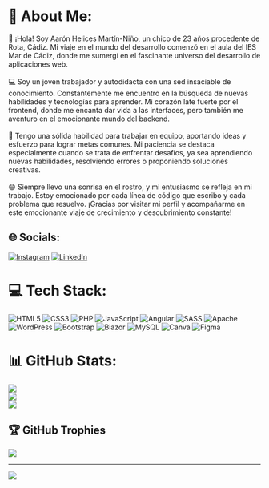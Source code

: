 # 💫 About Me:
👋 ¡Hola! Soy Aarón Helices Martín-Niño, un chico de 23 años procedente de Rota, Cádiz. Mi viaje en el mundo del desarrollo comenzó en el aula del IES Mar de Cádiz, donde me sumergí en el fascinante universo del desarrollo de aplicaciones web.<br><br>💻 Soy un joven trabajador y autodidacta con una sed insaciable de conocimiento. Constantemente me encuentro en la búsqueda de nuevas habilidades y tecnologías para aprender. Mi corazón late fuerte por el frontend, donde me encanta dar vida a las interfaces, pero también me aventuro en el emocionante mundo del backend.<br><br>🤝 Tengo una sólida habilidad para trabajar en equipo, aportando ideas y esfuerzo para lograr metas comunes. Mi paciencia se destaca especialmente cuando se trata de enfrentar desafíos, ya sea aprendiendo nuevas habilidades, resolviendo errores o proponiendo soluciones creativas.<br><br>😄 Siempre llevo una sonrisa en el rostro, y mi entusiasmo se refleja en mi trabajo. Estoy emocionado por cada línea de código que escribo y cada problema que resuelvo. ¡Gracias por visitar mi perfil y acompañarme en este emocionante viaje de crecimiento y descubrimiento constante!


## 🌐 Socials:
[![Instagram](https://img.shields.io/badge/Instagram-%23E4405F.svg?logo=Instagram&logoColor=white)](https://instagram.com/aaronhelicess) [![LinkedIn](https://img.shields.io/badge/LinkedIn-%230077B5.svg?logo=linkedin&logoColor=white)](https://linkedin.com/in/aarón-helices-martín-niño-a2a811208) 

# 💻 Tech Stack:
![HTML5](https://img.shields.io/badge/html5-%23E34F26.svg?style=for-the-badge&logo=html5&logoColor=white) ![CSS3](https://img.shields.io/badge/css3-%231572B6.svg?style=for-the-badge&logo=css3&logoColor=white) ![PHP](https://img.shields.io/badge/php-%23777BB4.svg?style=for-the-badge&logo=php&logoColor=white) ![JavaScript](https://img.shields.io/badge/javascript-%23323330.svg?style=for-the-badge&logo=javascript&logoColor=%23F7DF1E) ![Angular](https://img.shields.io/badge/angular-%23DD0031.svg?style=for-the-badge&logo=angular&logoColor=white) ![SASS](https://img.shields.io/badge/SASS-hotpink.svg?style=for-the-badge&logo=SASS&logoColor=white) ![Apache](https://img.shields.io/badge/apache-%23D42029.svg?style=for-the-badge&logo=apache&logoColor=white) ![WordPress](https://img.shields.io/badge/WordPress-%23117AC9.svg?style=for-the-badge&logo=WordPress&logoColor=white) ![Bootstrap](https://img.shields.io/badge/bootstrap-%238511FA.svg?style=for-the-badge&logo=bootstrap&logoColor=white) ![Blazor](https://img.shields.io/badge/blazor-%235C2D91.svg?style=for-the-badge&logo=blazor&logoColor=white) ![MySQL](https://img.shields.io/badge/mysql-%2300000f.svg?style=for-the-badge&logo=mysql&logoColor=white) ![Canva](https://img.shields.io/badge/Canva-%2300C4CC.svg?style=for-the-badge&logo=Canva&logoColor=white) ![Figma](https://img.shields.io/badge/figma-%23F24E1E.svg?style=for-the-badge&logo=figma&logoColor=white)
# 📊 GitHub Stats:
![](https://github-readme-stats.vercel.app/api?username=aaronhmn&theme=radical&hide_border=false&include_all_commits=false&count_private=false)<br/>
![](https://github-readme-streak-stats.herokuapp.com/?user=aaronhmn&theme=radical&hide_border=false)<br/>
![](https://github-readme-stats.vercel.app/api/top-langs/?username=aaronhmn&theme=radical&hide_border=false&include_all_commits=false&count_private=false&layout=compact)

## 🏆 GitHub Trophies
![](https://github-profile-trophy.vercel.app/?username=aaronhmn&theme=radical&no-frame=false&no-bg=false&margin-w=4)

---
[![](https://visitcount.itsvg.in/api?id=aaronhmn&icon=0&color=10)](https://visitcount.itsvg.in)

<!-- Proudly created with GPRM ( https://gprm.itsvg.in ) -->
